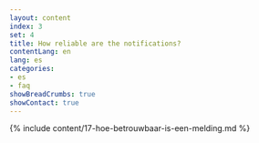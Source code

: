 ```yaml
---
layout: content
index: 3
set: 4
title: How reliable are the notifications?
contentLang: en
lang: es
categories:
- es
- faq
showBreadCrumbs: true
showContact: true
---
```

{% include content/17-hoe-betrouwbaar-is-een-melding.md %}
